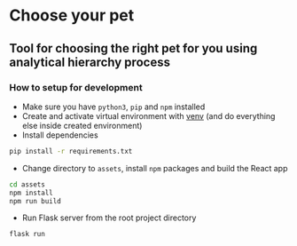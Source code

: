 # Choose your pet

## Tool for choosing the right pet for you using analytical hierarchy process

### **How to setup for development**

- Make sure you have `python3`, `pip` and `npm` installed
- Create and activate virtual environment with [venv](https://docs.python.org/3/library/venv.html) (and do everything else inside created environment)
- Install dependencies

```bash
pip install -r requirements.txt
```

- Change directory to `assets`, install `npm` packages and build the React app

```bash
cd assets
npm install
npm run build
```

- Run Flask server from the root project directory

```bash
flask run
```
